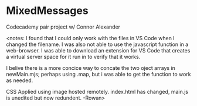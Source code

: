 # MixedMessages
Codecademy pair project w/ Connor Alexander

<notes: 
I found that I could only work with the files in VS Code when I changed the filename. I was also not able to use the javascript function in a web-browser. I was able to download an extension for VS Code that creates a virtual server space for it run in to verify that it works.

I belive there is a more concice way to concate the two oject arrays in newMain.mjs; perhaps using .map, but i was able to get the function to work as needed.

CSS Applied using image hosted remotely. index.html has changed, main.js is unedited but now redundent.
-Rowan>